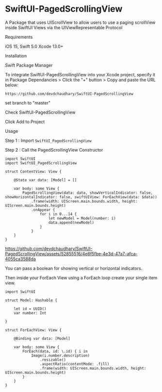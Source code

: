 # SwiftUI-PagedScrollingView

A Package that uses UIScrollView to allow users to use a paging scrollView inside SwiftUI Views 
via the UIViewRepresentable Protocol

Requirements

iOS 15,
Swift 5.0
Xcode 13.0+

Installation

Swift Package Manager

To integrate SwiftUI-PagedScrollingView into your Xcode project, specify it in Package Dependancies > Click the "+" button > Copy and paste the URL below:

```https://github.com/devdchaudhary/SwiftUI-PagedScrollingView```

set branch to "master"

Check SwiftUI-PagedScrollingView

Click Add to Project

Usage

Step 1 : Import ```SwiftUI_PagedScrollingView```

Step 2 : Call the PagedScrollingView Constructor

```
import SwiftUI
import SwiftUI_PagedScrollingView

struct ContentView: View {
    
    @State var data: [Model] = []
    
    var body: some View {
        PagedScrollingView(data: data, showVerticalIndicator: false, showHorizontalIndicator: false, swiftUIView: ForEachView(data: $data))
            .frame(width: UIScreen.main.bounds.width, height: UIScreen.main.bounds.height)
            .onAppear {
                for i in 0...14 {
                    let newModel = Model(number: i)
                    data.append(newModel)
                }
            }
    }
}
```

https://github.com/devdchaudhary/SwiftUI-PagedScrollingView/assets/52855516/4e8f5fbe-4e3d-47a7-afca-4055ca3588da

You can pass a boolean for showing vertical or horizontal indicators.

Then inside your ForEach View using a ForEach loop create your single item view. 

```
import SwiftUI

struct Model: Hashable {
    
    let id = UUID()
    var number: Int
    
}

struct ForEachView: View {
    
    @Binding var data: [Model]
    
    var body: some View {
        ForEach(data, id: \.id) { i in
            Image(i.number.description)
                .resizable()
                .aspectRatio(contentMode: .fill)
                .frame(width: UIScreen.main.bounds.width, height: UIScreen.main.bounds.height)
        }
    }
}

```
